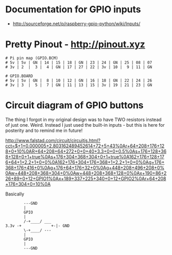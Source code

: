# Documentation for GPIO inputs

* http://sourceforge.net/p/raspberry-gpio-python/wiki/Inputs/

# Pretty Pinout - http://pinout.xyz

    # Pi pin map (GPIO.BCM)
    # 5v | 5v | GN | 14 | 15 | 18 | GN | 23 | 24 | GN | 25 | 08 | 07
    # 3v | 2  |  3 |  4 | GN | 17 | 27 | 22 | 3v | 10 |  9 | 11 | GN

    # GPIO.BOARD
    # 5v | 5v | GN |  8 | 10 | 12 | GN | 16 | 18 | GN | 22 | 24 | 26
    # 3v | 3  |  5 |  7 | GN | 11 | 13 | 15 | 3v | 19 | 21 | 23 | GN


# Circuit diagram of GPIO buttons

The thing I forgot in my original design was to have TWO resistors instead of just one. Weird. Instead I just used the built-in inputs - but this is here for posterity and to remind me in future!

http://www.falstad.com/circuit/circuitjs.html?cct=$+1+0.000005+2.803162489452614+72+5+43%0Ar+64+208+176+128+0+10%0AR+64+208+64+272+0+0+40+3.3+0+0+0.5%0As+176+128+368+128+0+1+true%0As+176+304+368+304+0+1+true%0A162+176+128+176+64+1+2.2+1+0+0%0A162+176+304+176+368+1+2.2+1+0+0%0Ag+176+368+176+416+0%0Ag+176+64+176+32+0%0Ag+448+208+496+208+0%0Aw+448+208+368+304+0%0Aw+448+208+368+128+0%0Ax+190+86+226+89+0+12+GPIO1%0Ax+189+337+225+340+0+12+GPIO2%0Ar+64+208+176+304+0+10%0A

Basically

            ---GND
            |
            GPIO
            |
            /-+____/ ___
    3.3v -+             +-|- GND
            \-+____/ ---
            |
            GPIO
            |
            ---GND
            

